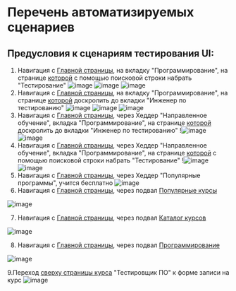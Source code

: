 # Перечень автоматизируемых сценариев
## Предусловия к сценариям тестирования UI:
1. Навигация с [Главной страницы](https://netology.ru/#/), на вкладку "Программирование", на странице [которой](https://netology.ru/development) с помощью поисковой строки набрать "Тестирование"
![image](https://github.com/user-attachments/assets/5cce1de7-f392-45f3-a9fe-03be54ff92e0)
![image](https://github.com/user-attachments/assets/c9fd11f7-cd49-41e6-866b-a83884481c81)
![image](https://github.com/user-attachments/assets/e23f4490-d3e9-403a-82fc-67bd4d28f21a)
1. Навигация с [Главной страницы](https://netology.ru/#/), на вкладку "Программирование", на странице [которой](https://netology.ru/development) доскролить до вкладки "Инженер по тестированию"
![image](https://github.com/user-attachments/assets/5cce1de7-f392-45f3-a9fe-03be54ff92e0)
![image](https://github.com/user-attachments/assets/c9fd11f7-cd49-41e6-866b-a83884481c81)
![image](https://github.com/user-attachments/assets/69bde0e5-a1c7-457d-a0bd-dad0f51f50c4)
1. Навигация с [Главной страницы](https://netology.ru/#/), через Хеддер "Направленное обучение", вкладка "Программирование", на странице [которой](https://netology.ru/development) доскролить до вкладки "Инженер по тестированию"
!![image](https://github.com/user-attachments/assets/88c3a69b-6b2c-4a36-a7fb-d26147406f71)
![image](https://github.com/user-attachments/assets/69bde0e5-a1c7-457d-a0bd-dad0f51f50c4)
1. Навигация с [Главной страницы](https://netology.ru/#/), через Хеддер "Направленное обучение", вкладка "Программирование", на странице [которой](https://netology.ru/development) с помощью поисковой строки набрать "Тестирование"
!![image](https://github.com/user-attachments/assets/88c3a69b-6b2c-4a36-a7fb-d26147406f71)
![image](https://github.com/user-attachments/assets/e23f4490-d3e9-403a-82fc-67bd4d28f21a)
1. Навигация с [Главной страницы](https://netology.ru/#/), через Хеддер "Популярные программы", учится бесплатно
![image](https://github.com/user-attachments/assets/73cb0be7-c35a-4ab6-9245-045ae4f0ad6c)
1. Навигация с [Главной страницы](https://netology.ru/#/), через подвал [Популярные курсы](https://netology.ru/popular)

![image](https://github.com/user-attachments/assets/9e6bd4a4-2832-48df-a60c-9ce2277a570f)

7. Навигация с [Главной страницы](https://netology.ru/#/), через подвал [Каталог курсов](https://netology.ru/navigation)

![image](https://github.com/user-attachments/assets/2e8b9b86-2046-4e13-a765-5a6efcd7e3d8)

8. Навигация с [Главной страницы](https://netology.ru/#/), через подвал [Программирование](https://netology.ru/development)

![image](https://github.com/user-attachments/assets/6d74341d-1ae9-4c5b-9fd5-25c5a2ae7e37)

9.Переход [сверху страницы курса](https://netology.ru/programs/qa#/) "Тестировщик ПО" к форме записи на курс
![image](https://github.com/user-attachments/assets/0825be76-db51-4ed9-b142-1bf8db9c1ea9)
